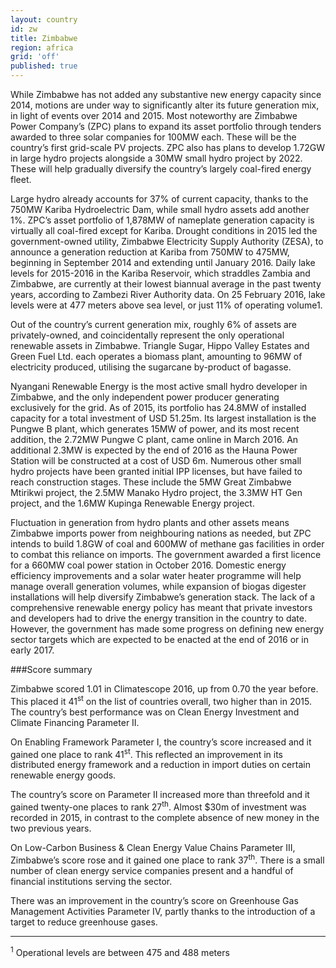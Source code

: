 ```yaml
---
layout: country
id: zw
title: Zimbabwe
region: africa
grid: 'off'
published: true
---
```


While Zimbabwe has not added any substantive new energy capacity since 2014, motions are under way to significantly alter its future generation mix, in light of events over 2014 and 2015. Most noteworthy are Zimbabwe Power Company’s (ZPC) plans to expand its asset portfolio through tenders awarded to three solar companies for 100MW each. These will be the country’s first grid-scale PV projects. ZPC also has plans to develop 1.72GW in large hydro projects alongside a 30MW small hydro project by 2022. These will help gradually diversify the country’s largely coal-fired energy fleet.

Large hydro already accounts for 37% of current capacity, thanks to the 750MW Kariba Hydroelectric Dam, while small hydro assets add another 1%. ZPC’s asset portfolio of 1,878MW of nameplate generation capacity is virtually all coal-fired except for Kariba. Drought conditions in 2015 led the government-owned utility, Zimbabwe Electricity Supply Authority (ZESA), to announce a generation reduction at Kariba from 750MW to 475MW, beginning in September 2014 and extending until January 2016. Daily lake levels for 2015-2016 in the Kariba Reservoir, which straddles Zambia and Zimbabwe, are currently at their lowest biannual average in the past twenty years, according to Zambezi River Authority data. On 25 February 2016, lake levels were at 477 meters above sea level, or just 11% of operating volume1.

Out of the country’s current generation mix, roughly 6% of assets are privately-owned, and coincidentally represent the only operational renewable assets in Zimbabwe. Triangle Sugar, Hippo Valley Estates and Green Fuel Ltd. each operates a biomass plant, amounting to 96MW of electricity produced, utilising the sugarcane by-product of bagasse.

Nyangani Renewable Energy is the most active small hydro developer in Zimbabwe, and the only independent power producer generating exclusively for the grid. As of 2015, its portfolio has 24.8MW of installed capacity for a total investment of USD 51.25m. Its largest installation is the Pungwe B plant, which generates 15MW of power, and its most recent addition, the 2.72MW Pungwe C plant, came online in March 2016. An additional 2.3MW is expected by the end of 2016 as the Hauna Power Station will be constructed at a cost of USD 6m. Numerous other small hydro projects have been granted initial IPP licenses, but have failed to reach construction stages. These include the 5MW Great Zimbabwe Mtirikwi project, the 2.5MW Manako Hydro project, the 3.3MW HT Gen project, and the 1.6MW Kupinga Renewable Energy project.

Fluctuation in generation from hydro plants and other assets means Zimbabwe imports power from neighbouring nations as needed, but ZPC intends to build 1.8GW of coal and 600MW of methane gas facilities in order to combat this reliance on imports. The government awarded a first licence for a 660MW coal power station in October 2016. Domestic energy efficiency improvements and a solar water heater programme will help manage overall generation volumes, while expansion of biogas digester installations will help diversify Zimbabwe’s generation stack. The lack of a comprehensive renewable energy policy has meant that private investors and developers had to drive the energy transition in the country to date. However, the government has made some progress on defining new energy sector targets which are expected to be enacted at the end of 2016 or in early 2017.


###Score summary

Zimbabwe scored 1.01 in Climatescope 2016, up from 0.70 the year before. This placed it 41<sup>st</sup> on the list of countries overall, two higher than in 2015. The country’s best performance was on Clean Energy Investment and Climate Financing Parameter II.

On Enabling Framework Parameter I, the country’s score increased and it gained one place to rank 41<sup>st</sup>. This reflected an improvement in its distributed energy framework and a reduction in import duties on certain renewable energy goods.

The country’s score on Parameter II increased more than threefold and it gained twenty-one places to rank 27<sup>th</sup>. Almost $30m of investment was recorded in 2015, in contrast to the complete absence of new money in the two previous years.

On Low-Carbon Business & Clean Energy Value Chains Parameter III, Zimbabwe’s score rose and it gained one place to rank 37<sup>th</sup>. There is a small number of clean energy service companies present and a handful of financial institutions serving the sector. 

There was an improvement in the country’s score on Greenhouse Gas Management Activities Parameter IV, partly thanks to the introduction of a target to reduce greenhouse gases.

_______________________________
<sup>1</sup> Operational levels are between 475 and 488 meters
